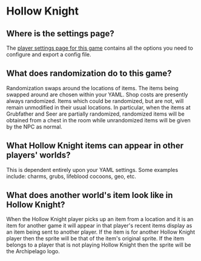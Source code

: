 # Hollow Knight

## Where is the settings page?

The [player settings page for this game](../player-settings) contains all the options you need to configure and export a
config file.

## What does randomization do to this game?

Randomization swaps around the locations of items. The items being swapped around are chosen within your YAML.
Shop costs are presently always randomized. Items which could be randomized, but are not, will remain unmodified in
their usual locations. In particular, when the items at Grubfather and Seer are partially randomized, randomized items
will be obtained from a chest in the room while unrandomized items will be given by the NPC as normal.

## What Hollow Knight items can appear in other players' worlds?

This is dependent entirely upon your YAML settings. Some examples include: charms, grubs, lifeblood cocoons, geo, etc.

## What does another world's item look like in Hollow Knight?

When the Hollow Knight player picks up an item from a location and it is an item for another game it will appear in that
player's recent items display as an item being sent to another player. If the item is for another Hollow Knight player
then the sprite will be that of the item's original sprite. If the item belongs to a player that is not playing Hollow
Knight then the sprite will be the Archipelago logo.
